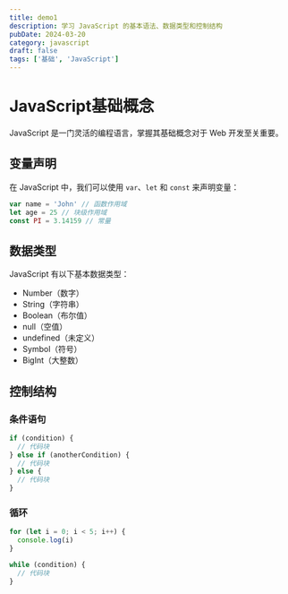 ```yaml
---
title: demo1
description: 学习 JavaScript 的基本语法、数据类型和控制结构
pubDate: 2024-03-20
category: javascript
draft: false
tags: ['基础', 'JavaScript']
---
```


# JavaScript基础概念

JavaScript 是一门灵活的编程语言，掌握其基础概念对于 Web 开发至关重要。

## 变量声明

在 JavaScript 中，我们可以使用 `var`、`let` 和 `const` 来声明变量：

```javascript
var name = 'John' // 函数作用域
let age = 25 // 块级作用域
const PI = 3.14159 // 常量
```

## 数据类型

JavaScript 有以下基本数据类型：

- Number（数字）
- String（字符串）
- Boolean（布尔值）
- null（空值）
- undefined（未定义）
- Symbol（符号）
- BigInt（大整数）

## 控制结构

### 条件语句

```javascript
if (condition) {
  // 代码块
} else if (anotherCondition) {
  // 代码块
} else {
  // 代码块
}
```

### 循环

```javascript
for (let i = 0; i < 5; i++) {
  console.log(i)
}

while (condition) {
  // 代码块
}
```
